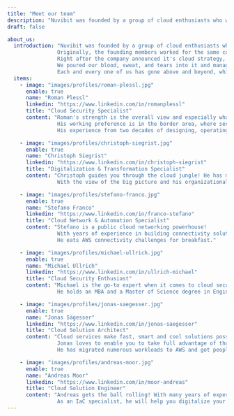```yaml
---
title: "Meet our team"
description: "Nuvibit was founded by a group of cloud enthusiasts who were eager to take on a fresh challenge."
draft: false

about_us:
  introduction: "Nuvibit was founded by a group of cloud enthusiasts who were eager to take on a fresh challenge.<br>
                Originally, the founding members worked for the same company in different departments.
                Right after the company announced it's cloud strategy, we were tasked with building a cloud foundation on AWS.
                We poured our blood, sweat, and tears into it and managed to achieve an outstanding level of maturity.<br>
                Each and every one of us has gone above and beyond, which ultimately led to the idea of starting a company with like-minded, motivated people."
  items:
    - image: "images/profiles/roman-plessl.jpg"
      enable: true
      name: "Roman Plessl"
      linkedin: "https://www.linkedin.com/in/romanplessl"
      title: "Cloud Security Specialist"
      content: "Roman's strength is the overall view and especially what is missing - the black spots!
                His working preference is in the border area, where security architecture and people with their corporate culture are mixing.<br>
                His experience from two decades of designing, operating and consulting services are extremly valuable."

    - image: "images/profiles/christoph-siegrist.jpg"
      enable: true
      name: "Christoph Siegrist"
      linkedin: "https://www.linkedin.com/in/christoph-siegrist"
      title: "Digitalization & Transformation Specialist"
      content: "Christoph guides you through the cloud jungle! He has many years of experience in taking an entire organization on a journey and establishing DevOps practices.<br>
                With the view of the big picture and his organizational talent, he creates an environment where the full potential of the cloud can be utilized."

    - image: "images/profiles/stefano-franco.jpg"
      enable: true
      name: "Stefano Franco"
      linkedin: "https://www.linkedin.com/in/franco-stefano"
      title: "Cloud Network & Automation Specialist"
      content: "Stefano is a public cloud networking powerhouse!
                With years of experience in building connectivity solutions and his passion for automation he is far more than a classic network specialist.<br>
                He eats AWS connectivity challenges for breakfast."

    - image: "images/profiles/michael-ullrich.jpg"
      enable: true
      name: "Michael Ullrich"
      linkedin: "https://www.linkedin.com/in/ullrich-michael"
      title: "Cloud Security Enthusiast"
      content: "Michael is the go-to expert when it comes to cloud security compliance, with more than 25 years of consulting experience!<br>
                He holds an MBA and a Master of Science degree in Engineering and is certified AWS Solutions Architect Professional and AWS DevOps Engineer Professional."

    - image: "images/profiles/jonas-saegesser.jpg"
      enable: true
      name: "Jonas Sägesser"
      linkedin: "https://www.linkedin.com/in/jonas-saegesser"
      title: "Cloud Solution Architect"
      content: "Cloud services make fast, smart and cool solutions possible.
                Jonas loves to enable you to take full advantage of those possibilities with his vast experience in the public cloud domain!<br>
                He has migrated numerous workloads to AWS and got people excited about the cloud through his engagement as a trainer."

    - image: "images/profiles/andreas-moor.jpg"
      enable: true
      name: "Andreas Moor"
      linkedin: "https://www.linkedin.com/in/moor-andreas"
      title: "Cloud Solution Engineer"
      content: "Andreas gets the ball rolling! With many years of experience in designing and building solutions in the cloud, he gets your projects up and running.<br>
                As an IaC specialist, he will help you digitalize your infrastructure and automate tasks that you have not considered before."
---
```

